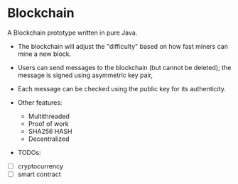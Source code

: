 # Blockchain

A Blockchain prototype written in pure Java.

- The blockchain will adjust the "difficulty" based on how fast miners can mine a new block.

- Users can send messages to the blockchain (but cannot be deleted); the message is signed using
asymmetric key pair, 

- Each message can be checked using the public key for its authenticity.

- Other features:
  - Multithreaded
  - Proof of work
  - SHA256 HASH
  - Decentralized

- TODOs:
 - [ ] cryptocurrency
 - [ ] smart contract
